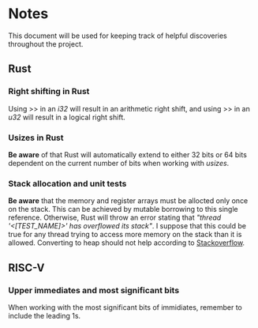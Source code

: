 # Notes
This document will be used for keeping track of helpful discoveries throughout the project.

## Rust
### Right shifting in Rust
Using >> in an *i32* will result in an arithmetic right shift, and using >> in an *u32* will result in a logical right shift.
### Usizes in Rust
**Be aware** of that Rust will automatically extend to either 32 bits or 64 bits dependent on the current number of bits when working with *usizes*.
### Stack allocation and unit tests
**Be aware** that the memory and register arrays must be allocted only once on the stack. This can be achieved by mutable borrowing to this single reference. Otherwise, Rust will throw an error stating that *"thread '<[TEST_NAME]>' has overflowed its stack"*. I suppose that this could be true for any thread trying to access more memory on the stack than it is allowed. Converting to heap should not help according to [Stackoverflow](https://stackoverflow.com/questions/28914042/thread-main-has-overflowed-its-stack-in-rust).

## RISC-V
### Upper immediates and most significant bits
When working with the most significant bits of immidiates, remember to include the leading 1s.